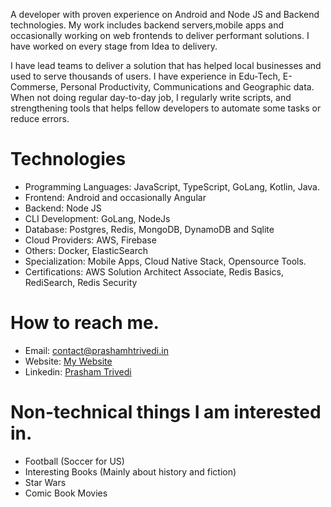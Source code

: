 
<!--
**PrashamTrivedi/PrashamTrivedi** is a ✨ _special_ ✨ repository because its `README.md` (this file) appears on your GitHub profile.

Here are some ideas to get you started:

- 🔭 I’m currently working on ...
- 🌱 I’m currently learning ...
- 👯 I’m looking to collaborate on ...
- 🤔 I’m looking for help with ...
- 💬 Ask me about ...
- 📫 How to reach me: ...
- 😄 Pronouns: ...
- ⚡ Fun fact: ...
-->
A developer with proven experience on Android and Node JS and Backend technologies. My work includes backend servers,mobile apps and occasionally working on web frontends to deliver performant solutions. I have worked on every stage from Idea to delivery. 

I have lead teams to deliver a solution that has helped local businesses and used to serve thousands of users. I have experience in Edu-Tech, E-Commerse, Personal Productivity, Communications and Geographic data. When not doing regular day-to-day job, I regularly write scripts, and strengthening tools that helps fellow developers to automate some tasks or reduce errors.

# Technologies
- Programming Languages: JavaScript, TypeScript, GoLang, Kotlin, Java.
- Frontend: Android and occasionally Angular
- Backend: Node JS
- CLI Development: GoLang, NodeJs
- Database: Postgres, Redis, MongoDB, DynamoDB and Sqlite
- Cloud Providers: AWS, Firebase
- Others: Docker, ElasticSearch
- Specialization: Mobile Apps, Cloud Native Stack, Opensource Tools.
- Certifications: AWS Solution Architect Associate, Redis Basics, RediSearch, Redis Security

# How to reach me.
- Email: [contact@prashamhtrivedi.in](mailto:contact@prashamhtrivedi.in)
- Website: [My Website](https://prashamhtrivedi.in/)
- Linkedin: [Prasham Trivedi](https://www.linkedin.com/in/prasham-trivedi-71521724/)

# Non-technical things I am interested in.
- Football (Soccer for US)
- Interesting Books (Mainly about history and fiction)
- Star Wars 
- Comic Book Movies
